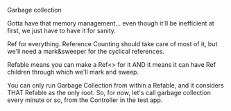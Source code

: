 Garbage collection

Gotta have that memory management... even though it'll be inefficient at first, we just have to have it for sanity.

Ref<Refable> for everything.
Reference Counting should take care of most of it, but we'll need a mark&sweeper for the cyclical references.

Refable means you can make a Ref<> for it
    AND
 it means it can have Ref children through which we'll mark and sweep.
 
You can only run Garbage Collection from within a Refable, and it considers THAT Refable as the only root.
So, for now, let's call garbage collection every minute or so, from the Controller in the test app.